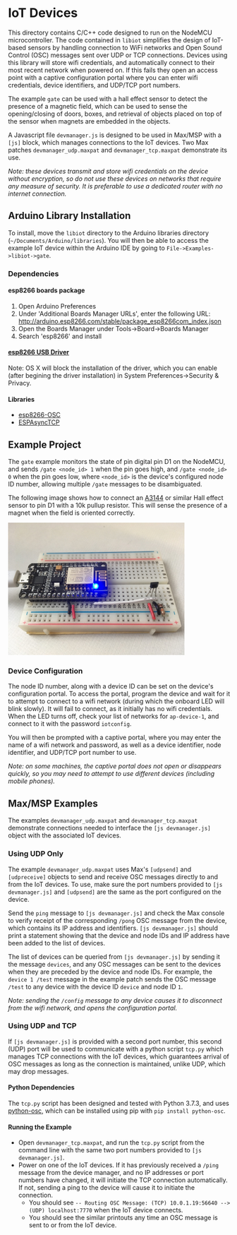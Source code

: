 # IoT Devices

This directory contains C/C++ code designed to run on the NodeMCU microcontroller. The code contained in `libiot` simplifies the design of IoT-based sensors by handling connection to WiFi networks and Open Sound Control (OSC) messages sent over UDP or TCP connections. Devices using this library will store wifi credentials, and automatically connect to their most recent network when powered on. If this fails they open an access point with a captive configuration portal where you can enter wifi credentials, device identifiers, and UDP/TCP port numbers.

The example `gate` can be used with a hall effect sensor to detect the presence of a magnetic field, which can be used to sense the opening/closing of doors, boxes, and retrieval of objects placed on top of the sensor when magnets are embedded in the objects. 

A Javascript file `devmanager.js` is designed to be used in Max/MSP with a `[js]` block, which manages connections to the IoT devices. Two Max patches `devmanager_udp.maxpat` and `devmanager_tcp.maxpat` demonstrate its use.

*Note: these devices transmit and store wifi credentials on the device without encryption, so do not use these devices on networks that require any measure of security. It is preferable to use a dedicated router with no internet connection.*

## Arduino Library Installation

To install, move the `libiot` directory to the Arduino libraries directory (`~/Documents/Arduino/libraries`). You will then be able to access the example IoT device within the Arduino IDE by going to `File->Examples->libiot->gate`.

### Dependencies

#### esp8266 boards package

1. Open Arduino Preferences
1. Under 'Additional Boards Manager URLs', enter the following URL: http://arduino.esp8266.com/stable/package_esp8266com_index.json
1. Open the Boards Manager under Tools->Board->Boards Manager
1. Search 'esp8266' and install

#### [esp8266 USB Driver](https://www.silabs.com/products/development-tools/software/usb-to-uart-bridge-vcp-drivers)

Note: OS X will block the installation of the driver, which you can enable (after begining the driver installation) in System Preferences->Security & Privacy.

#### Libraries 
* [esp8266-OSC](https://github.com/sandeepmistry/esp8266-OSC)
* [ESPAsyncTCP](https://github.com/me-no-dev/ESPAsyncTCP)

## Example Project

The `gate` example monitors the state of pin digital pin D1 on the NodeMCU, and sends `/gate <node_id> 1` when the pin goes high, and `/gate <node_id> 0` when the pin goes low, where `<node_id>` is the device's configured node ID number, allowing multiple `/gate` messages to be disambiguated.

The following image shows how to connect an [A3144](https://www.amazon.com/A3144E-OH3144E-Effect-Sensor-Three-pin/dp/B01M2WASFL) or similar Hall effect sensor to pin D1 with a 10k pullup resistor. This will sense the presence of a magnet when the field is oriented correctly.

<img src="images/hall_gate.jpg" width="400">

### Device Configuration

The node ID number, along with a device ID can be set on the device's configuration portal. To access the portal, program the device and wait for it to attempt to connect to a wifi network (during which the onboard LED will blink slowly). It will fail to connect, as it initially has no wifi credentials. When the LED turns off, check your list of networks for `ap-device-1`, and connect to it with the password `iotconfig`. 

You will then be prompted with a captive portal, where you may enter the name of a wifi network and password, as well as a device identifier, node identifier, and UDP/TCP port number to use. 

*Note: on some machines, the captive portal does not open or disappears quickly, so you may need to attempt to use different devices (including mobile phones).*

## Max/MSP Examples

The examples `devmanager_udp.maxpat` and `devmanager_tcp.maxpat` demonstrate connections needed to interface the `[js devmanager.js]` object with the associated IoT devices. 

### Using UDP Only

The example `devmanager_udp.maxpat` uses Max's `[udpsend]` and `[udpreceive]` objects to send and receive OSC messages directly to and from the IoT devices. To use, make sure the port numbers provided to `[js devmanager.js]` and `[udpsend]` are the same as the port configured on the device. 

Send the `ping` message to `[js devmanager.js]` and check the Max console to verify receipt of the corresponding `/pong` OSC message from the device, which contains its IP address and identifiers. `[js devmanager.js]` should print a statement showing that the device and node IDs and IP address have been added to the list of devices.

The list of devices can be queried from `[js devmanager.js]` by sending it the message `devices`, and any OSC messages can be sent to the devices when they are preceded by the device and node IDs. For example, the `device 1 /test` message in the example patch sends the OSC message `/test` to any device with the device ID `device` and node ID `1`.

*Note: sending the `/config` message to any device causes it to disconnect from the wifi network, and opens the configuration portal.*

### Using UDP and TCP

If `[js devmanager.js]` is provided with a second port number, this second (UDP) port will be used to communicate with a python script `tcp.py` which manages TCP connections with the IoT devices, which guarantees arrival of OSC messages as long as the connection is maintained, unlike UDP, which may drop messages.

#### Python Dependencies

The `tcp.py` script has been designed and tested with Python 3.7.3, and uses [python-osc](https://pypi.org/project/python-osc/), which can be installed using pip with `pip install python-osc`.

#### Running the Example

* Open `devmanager_tcp.maxpat`, and run the `tcp.py` script from the command line with the same two port numbers provided to `[js devmanager.js]`.
* Power on one of the IoT devices. If it has previously received a `/ping` message from the device manager, and no IP addresses or port numbers have changed, it will initiate the TCP connection automatically. If not, sending a ping to the device will cause it to initiate the connection.
	* You should see `-- Routing OSC Message: (TCP) 10.0.1.19:56640 --> (UDP) localhost:7770` when the IoT device connects.
	* You should see the similar printouts any time an OSC message is sent to or from the IoT device.
